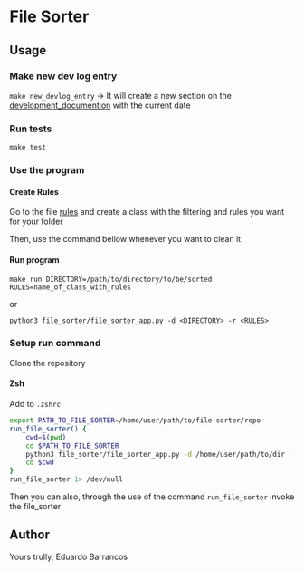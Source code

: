 # File Sorter

## Usage

### Make new dev log entry

`make new_devlog_entry` -> It will create a new section on the [development_documention](doc/development_documentation.md) with the current date

### Run tests

`make test`

### Use the program

#### Create Rules

Go to the file [rules](rules.py) and create a class with the filtering and rules you want for your folder

Then, use the command bellow whenever you want to clean it

#### Run program

`make run DIRECTORY=/path/to/directory/to/be/sorted RULES=name_of_class_with_rules`

or

`python3 file_sorter/file_sorter_app.py -d <DIRECTORY> -r <RULES>`

### Setup run command

Clone the repository

#### Zsh

Add to `.zshrc`

```bash
export PATH_TO_FILE_SORTER=/home/user/path/to/file-sorter/repo
run_file_sorter() {
    cwd=$(pwd)
    cd $PATH_TO_FILE_SORTER
    python3 file_sorter/file_sorter_app.py -d /home/user/path/to/dir  -r DeleteDuplicateRule DeleteDebFileRule
    cd $cwd
}
run_file_sorter 1> /dev/null
```

Then you can also, through the use of the command `run_file_sorter` invoke the file_sorter

## Author

Yours trully, Eduardo Barrancos
